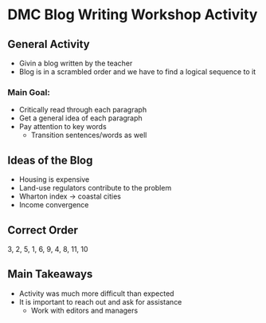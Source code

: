 # DMC Blog Writing Workshop Activity

## General Activity
- Givin a blog written by the teacher
- Blog is in a scrambled order and we have to find a logical sequence to it

### Main Goal:
- Critically read through each paragraph
- Get a general idea of each paragraph
- Pay attention to key words
    - Transition sentences/words as well

## Ideas of the Blog
- Housing is expensive
- Land-use regulators contribute to the problem
- Wharton index -> coastal cities
- Income convergence

## Correct Order
3, 2, 5, 1, 6, 9, 4, 8, 11, 10

## Main Takeaways
- Activity was much more difficult than expected
- It is important to reach out and ask for assistance
    - Work with editors and managers
